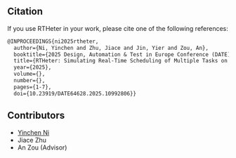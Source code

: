 ## Citation

If you use RTHeter in your work, please cite one of the following references:

```tex
@INPROCEEDINGS{ni2025rtheter,
  author={Ni, Yinchen and Zhu, Jiace and Jin, Yier and Zou, An},
  booktitle={2025 Design, Automation & Test in Europe Conference (DATE)}, 
  title={RTHeter: Simulating Real-Time Scheduling of Multiple Tasks on Heterogeneous Architectures}, 
  year={2025},
  volume={},
  number={},
  pages={1-7},
  doi={10.23919/DATE64628.2025.10992806}}
```

## Contributors

- <a href="https://hamham223.com" target="_blank">Yinchen Ni</a>
- Jiace Zhu
- An Zou (Advisor)

